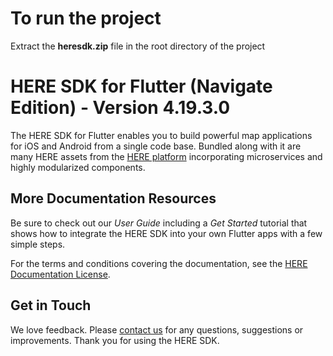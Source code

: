 # To run the project
Extract the **heresdk.zip** file in the root directory of the project

# HERE SDK for Flutter (Navigate Edition) - Version 4.19.3.0

The HERE SDK for Flutter enables you to build powerful map applications for iOS and Android from a single code base. Bundled along with it are many HERE assets from the [HERE platform](https://www.here.com/products/platform) incorporating microservices and highly modularized components.

## More Documentation Resources

Be sure to check out our _User Guide_ including a _Get Started_ tutorial that shows how to integrate the HERE SDK into your own Flutter apps with a few simple steps.

For the terms and conditions covering the documentation, see the [HERE Documentation License](https://legal.here.com/en-gb/terms/documentation-license).

## Get in Touch

We love feedback. Please [contact us](https://www.here.com/contact) for any questions, suggestions or improvements. Thank you for using the HERE SDK.
